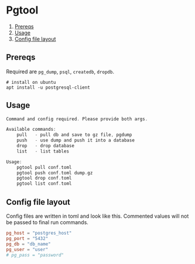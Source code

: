 # Pgtool

<!--- mdtoc: toc begin -->

1. [Prereqs](#prereqs)
2. [Usage](#usage)
3. [Config file layout](#config-file-layout)<!--- mdtoc: toc end -->

## Prereqs

Required are `pg_dump`, `psql`, `createdb`, `dropdb`.

```shell
# install on ubuntu
apt install -u postgresql-client
```

## Usage

```go mdox-exec="cat doc/help.txt"
Command and config required. Please provide both args.

Available commands:
    pull   - pull db and save to gz file, pgdump
    push   - use dump and push it into a database
    drop   - drop database
    list   - list tables

Usage:
    pgtool pull conf.toml
    pgtool push conf.toml dump.gz
    pgtool drop conf.toml
    pgtool list conf.toml
```

## Config file layout

Config files are written in toml and look like this. Commented values will not be passed to final run commands.

```toml
pg_host = "postgres_host"
pg_port = "5432"
pg_db = "db_name"
pg_user = "user"
# pg_pass = "password"
```
